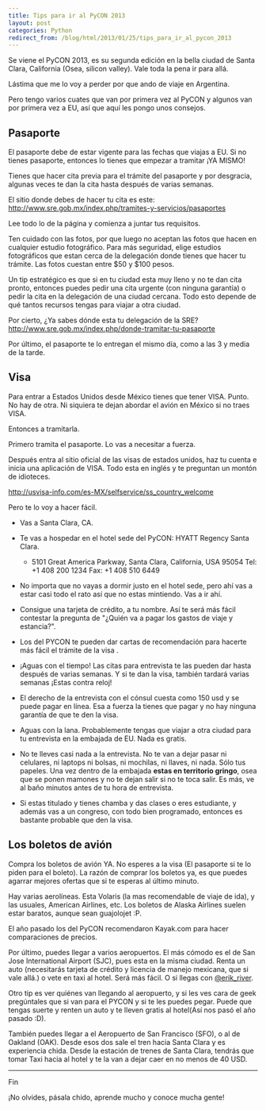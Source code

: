 ```yaml
---
title: Tips para ir al PyCON 2013
layout: post
categories: Python
redirect_from: /blog/html/2013/01/25/tips_para_ir_al_pycon_2013
---
```


Se viene el PyCON 2013, es su segunda edición en la bella ciudad de Santa
Clara, California (Osea, silicon valley). Vale toda la pena ir para allá.

Lástima que me lo voy a perder por que ando de viaje en Argentina.

Pero tengo varios cuates que van por primera vez al PyCON y algunos van por
primera vez a EU, así que aquí les pongo unos consejos.


## Pasaporte

El pasaporte debe de estar vigente para las fechas que viajas a EU. Si no
tienes pasaporte, entonces lo tienes que empezar a tramitar ¡YA MISMO!

Tienes que hacer cita previa para el trámite del pasaporte y por desgracia,
algunas veces te dan la cita hasta después de varias semanas.

El sitio donde debes de hacer tu cita es este: <http://www.sre.gob.mx/index.php/tramites-y-servicios/pasaportes>

Lee todo lo de la página y comienza a juntar tus requisitos.

Ten cuidado con las fotos, por que luego no aceptan las fotos que hacen en
cualquier estudio fotográfico. Para más seguridad, elige estudios fotográficos
que estan cerca de la delegación donde tienes que hacer tu trámite. Las fotos
cuestan entre $50 y $100 pesos.

Un tip estratégico es que si en tu ciudad esta muy lleno y no te dan cita
pronto, entonces puedes pedir una cita urgente (con ninguna garantía) o pedir
la cita en la delegación de una ciudad cercana. Todo esto depende de qué
tantos recursos tengas para viajar a otra ciudad.

Por cierto, ¿Ya sabes dónde esta tu delegación de la SRE?
<http://www.sre.gob.mx/index.php/donde-tramitar-tu-pasaporte>

Por último, el pasaporte te lo entregan el mismo día, como a las 3 y media de
la tarde.

## Visa

Para entrar a Estados Unidos desde México tienes que tener VISA. Punto. No hay
de otra. Ni siquiera te dejan abordar el avión en México si no traes VISA.

Entonces a tramitarla.

Primero tramita el pasaporte. Lo vas a necesitar a fuerza.

Después entra al sitio oficial de las visas de estados unidos, haz tu cuenta e
inicia una aplicación de VISA. Todo esta en inglés y te preguntan un montón de
idioteces.

<http://usvisa-info.com/es-MX/selfservice/ss_country_welcome>

Pero te lo voy a hacer fácil.

* Vas a Santa Clara, CA.
* Te vas a hospedar en el hotel sede del PyCON: HYATT Regency Santa Clara.
  * 5101 Great America Parkway,
  Santa Clara, California, USA 95054
  Tel: +1 408 200 1234    Fax: +1 408 510 6449

* No importa que no vayas a dormir justo en el hotel sede, pero ahí vas a
estar casi todo el rato así que no estas mintiendo. Vas a ir ahí.

* Consigue una tarjeta de crédito, a tu nombre. Así te será más fácil
contestar la pregunta de "¿Quién va a pagar los gastos de viaje y
estancia?".

* Los del PYCON te pueden dar cartas de recomendación para hacerte más fácil
el trámite de la visa .

* ¡Aguas con el tiempo! Las citas para entrevista te las pueden dar hasta
después de varias semanas. Y si te dan la visa, también tardará varias
semanas ¡Estas contra reloj!

* El derecho de la entrevista con el cónsul cuesta como 150 usd y se puede
pagar en línea. Esa a fuerza la tienes que pagar y no hay ninguna garantía
de que te den la visa.

* Aguas con la lana. Probablemente tengas que viajar a otra ciudad para tu
entrevista en la embajada de EU. Nada es gratis.

* No te lleves casi nada a la entrevista. No te van a dejar pasar ni
celulares, ni laptops ni bolsas, ni mochilas, ni llaves, ni nada. Sólo tus
papeles. Una vez dentro de la embajada **estas en territorio gringo**, osea
que se ponen mamones y no te dejan salir si no te toca salir. Es más, ve al
baño minutos antes de tu hora de entrevista.

* Si estas titulado y tienes chamba y das clases o eres estudiante, y además
vas a un congreso, con todo bien programado, entonces es bastante probable que
den la visa.

## Los boletos de avión

Compra los boletos de avión YA. No esperes a la visa (El pasaporte si te lo
piden para el boleto). La razón de comprar los boletos ya, es que puedes
agarrar mejores ofertas que si te esperas al último minuto.

Hay varias aerolíneas. Esta Volaris (la mas recomendable de viaje de ida), y
las usuales, American Airlines, etc. Los boletos de Alaska Airlines suelen
estar baratos, aunque sean guajolojet :P.

El año pasado los del PyCON recomendaron Kayak.com para hacer comparaciones de
precios.

Por último, puedes llegar a varios aeropuertos. El más cómodo es el de San
Jose International Airport (SJC), pues esta en la misma ciudad. Renta un auto
(necesitarás tarjeta de crédito y licencia de manejo mexicana, que si  vale
allá.) o vete en taxi al hotel. Será más fácil. O si llegas con
[@erik_river](https://twitter.com/erik_river).

Otro tip es ver quiénes van llegando al aeropuerto, y si les ves cara de geek
pregúntales que si van para el PYCON y si te les puedes pegar. Puede que
tengas suerte y renten un auto y te lleven gratis al hotel(Así nos pasó el año
pasado :D).

También puedes llegar a el Aeropuerto de San Francisco (SFO), o al de Oakland
(OAK). Desde esos dos sale el tren hacia  Santa Clara y es experiencia chida.
Desde la estación de trenes de Santa Clara, tendrás que tomar Taxi hacia al
hotel y te la van a dejar caer en no menos de 40 USD.

----
Fin

¡No olvides, pásala chido, aprende mucho y conoce mucha gente!
